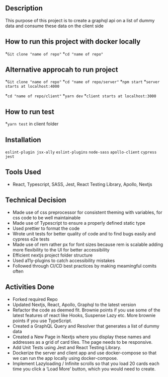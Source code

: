 ## **Description**
This purpose of  this project is to create a graphql api on a list of dummy data and consume these data on the client side

## **How to run this project with docker locally**
*```Git clone "name of repo"```
*```cd "name of repo"```

## **Alternative approcah to run project**
*```Git clone "name of repo"```
*```cd "name of repo/server"```
*```npm start```
*```server starts at localhost:4000```

*```cd "name of repo/client"```
*```yarn dev```
*```client starts at localhost:3000```

## **How to run test**
*```yarn test``` in client folder


## **Installation**
 ```eslint-plugin jsx-ally```
```eslint-plugins```
```node-sass```
```apollo-client```
```cypress```  ```jest```

## **Tools Used**
* React, Typescript, SASS, Jest, React Testing Library, Apollo, Nextjs

## **Technical Decision**
* Made use of css preprocessor for consistent theming with variables, for css code to be well maintainable
* Made use of Typescript to ensure a properly defined static type
* Used prettier to format the code
* Wrote unit tests for better quality of code and to find bugs easily and cypress e2e tests
* Made use of rem rather px for font sizes because rem is scalable adding more flexibility to the UI for better accessibility
* Efficient nextjs project folder structure
* Used a11y-plugins to catch accessibility mistakes
* Followed through CI/CD best practices by making meamingful comits often


## **Activities Done**
* Forked required Repo
* Updated Nextjs, React, Apollo, Graphql to the latest version
* Refactor the code as deemed fit. Brownie points if you use some of the latest features of react like Hooks, Suspense Lazy etc. More brownie points if you use TypeScript. 
* Created a GraphQL Query and Resolver that generates a list of dummy data
* Created a New Page in Nextjs where you display these names and addresses as a grid of card tiles.  The page needs to be responsive.
* Add Unit Tests using Jest and React Testing Library.
*  Dockerize the server and client app and use docker-compose so that we can run the app locally using docker-compose.
* Implement Lazyloading  / Infinite scrolls so that  you load 20 cards each time you click a ‘Load More’ button, which you would need to create. 
